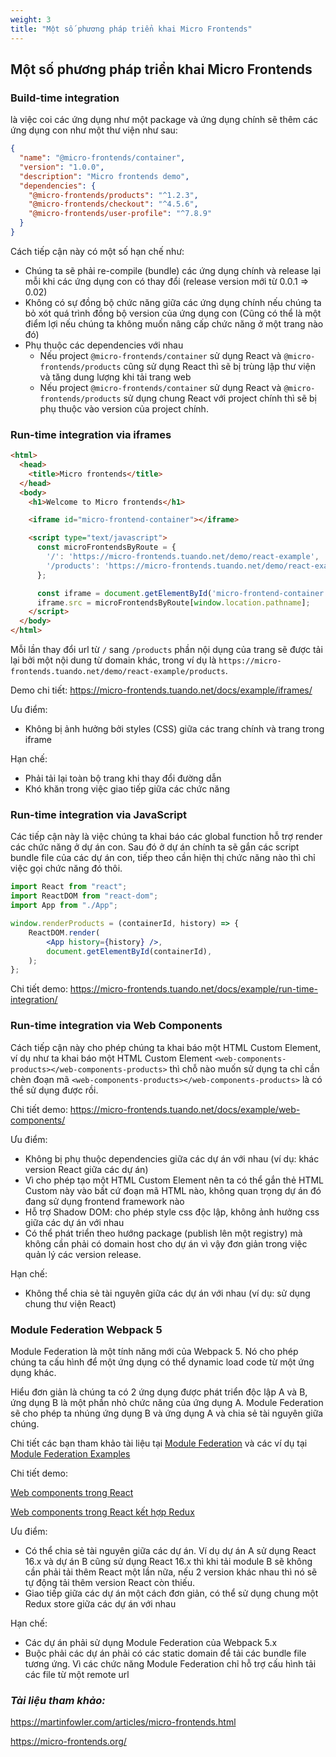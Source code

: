 ```yaml
---
weight: 3
title: "Một số phương pháp triển khai Micro Frontends"
---
```


## Một số phương pháp triển khai Micro Frontends
### **Build-time integration**
là việc coi các ứng dụng như một package và ứng dụng chính sẽ thêm các ứng dụng con như một thư viện như sau:

```json
{
  "name": "@micro-frontends/container",
  "version": "1.0.0",
  "description": "Micro frontends demo",
  "dependencies": {
    "@micro-frontends/products": "^1.2.3",
    "@micro-frontends/checkout": "^4.5.6",
    "@micro-frontends/user-profile": "^7.8.9"
  }
}
```

Cách tiếp cận này có một số hạn chế như:
- Chúng ta sẽ phải re-compile (bundle) các ứng dụng chính và release lại mỗi khi các ứng dụng con có thay đổi (release version mới từ 0.0.1 ⇒ 0.02)
- Không có sự đồng bộ chức năng giữa các ứng dụng chính nếu chúng ta bỏ xót quá trình đồng bộ version của ứng dụng con (Cũng có thể là một điểm lợi nếu chúng ta không muốn nâng cấp chức năng ở một trang nào đó)
- Phụ thuộc các dependencies với nhau
    - Nếu project `@micro-frontends/container` sử dụng React và `@micro-frontends/products` cũng sử dụng React thì sẽ bị trùng lập thư viện và tăng dung lượng khi tải trang web
    - Nếu project `@micro-frontends/container` sử dụng React và  `@micro-frontends/products` sử dụng chung React với project chính thì sẽ bị phụ thuộc vào version của project chính.

### **Run-time integration via iframes**
```html
<html>
  <head>
    <title>Micro frontends</title>
  </head>
  <body>
    <h1>Welcome to Micro frontends</h1>

    <iframe id="micro-frontend-container"></iframe>

    <script type="text/javascript">
      const microFrontendsByRoute = {
        '/': 'https://micro-frontends.tuando.net/demo/react-example',
        '/products': 'https://micro-frontends.tuando.net/demo/react-example/products'
      };

      const iframe = document.getElementById('micro-frontend-container');
      iframe.src = microFrontendsByRoute[window.location.pathname];
    </script>
  </body>
</html>
```
Mỗi lần thay đổi url từ `/` sang `/products` phần nội dụng của trang sẽ được tải lại bởi một nội dung từ domain khác, trong ví dụ là `https://micro-frontends.tuando.net/demo/react-example/products`.

Demo chi tiết: https://micro-frontends.tuando.net/docs/example/iframes/

Ưu điểm:
- Không bị ảnh hưởng bởi styles (CSS) giữa các trang chính và trang trong iframe

Hạn chế:
- Phải tải lại toàn bộ trang khi thay đổi đường dẫn
- Khó khăn trong việc giao tiếp giữa các chức năng

### **Run-time integration via JavaScript**
Các tiếp cận này là việc chúng ta khai báo các global function hỗ trợ render các chức năng ở dự án con. Sau đó ở dự án chính ta sẽ gắn các script bundle file của các dự án con, tiếp theo cần hiện thị chức năng nào thì chỉ việc gọi chức năng đó thôi.

```jsx
import React from "react";
import ReactDOM from "react-dom";
import App from "./App";

window.renderProducts = (containerId, history) => {
    ReactDOM.render(
        <App history={history} />,
        document.getElementById(containerId),
    );
};

```

Chi tiết demo: https://micro-frontends.tuando.net/docs/example/run-time-integration/

### **Run-time integration via Web Components**
Cách tiếp cận này cho phép chúng ta khai báo một HTML Custom Element, ví dụ như ta khai báo một HTML Custom Element `<web-components-products></web-components-products>` thì chỗ nào muốn sử dụng ta chỉ cần chèn đoạn mã `<web-components-products></web-components-products>` là có thể sử dụng được rồi.

Chi tiết demo: https://micro-frontends.tuando.net/docs/example/web-components/

Ưu điểm:
- Không bị phụ thuộc dependencies giữa các dự án với nhau (ví dụ: khác version React giữa các dự án)
- Vì cho phép tạo một HTML Custom Element nên ta có thể gắn thẻ HTML Custom này vào bất cứ đoạn mã HTML nào, không quan trọng dự án đó đang sử dụng frontend framework nào
- Hỗ trợ Shadow DOM: cho phép style css độc lập, không ảnh hưởng css giữa các dự án với nhau
- Có thể phát triển theo hướng package (publish lên một registry) mà không cần phải có domain host cho dự án vì vậy đơn giản trong việc quản lý các version release.

Hạn chế:
- Không thể chia sẻ tài nguyên giữa các dự án với nhau (ví dụ: sử dụng chung thư viện React)

### **Module Federation Webpack 5**
Module Federation là một tính năng mới của Webpack 5. Nó cho phép chúng ta cấu hình để một ứng dụng có thể dynamic load code từ một ứng dụng khác.

Hiểu đơn giản là chúng ta có 2 ứng dụng được phát triển độc lập A và B, ứng dụng B là một phần nhỏ chức năng của ứng dụng A. Module Federation sẽ cho phép ta nhúng ứng dụng B và ứng dụng A và chia sẻ tài nguyên giữa chúng.

Chi tiết các bạn tham khảo tài liệu tại [Module Federation](https://webpack.js.org/concepts/module-federation/) và các ví dụ tại [Module Federation Examples](https://github.com/module-federation/module-federation-examples)

Chi tiết demo:

[Web components trong React](https://micro-frontends.tuando.net/docs/example/react-example/)

[Web components trong React kết hợp Redux](https://micro-frontends.tuando.net/docs/example/react-redux/)

Ưu điểm:
- Có thể chia sẻ tài nguyên giữa các dự án. Ví dụ dự án A sử dụng React 16.x và dự án B cũng sử dụng React 16.x thì khi tải module B sẽ không cần phải tải thêm React một lần nữa, nếu 2 version khác nhau thì nó sẽ tự động tải thêm version React còn thiếu.
- Giao tiếp giữa các dự án một cách đơn giản, có thể sử dụng chung một Redux store giữa các dự án với nhau
 
Hạn chế:
- Các dự án phải sử dụng Module Federation của Webpack 5.x
- Buộc phải các dự án phải có các static domain để tải các bundle file tương ứng. Vì các chức năng Module Federation chỉ hỗ trợ cấu hình tải các file từ một remote url

### ***Tài liệu tham khảo:***

https://martinfowler.com/articles/micro-frontends.html

https://micro-frontends.org/